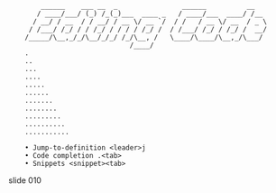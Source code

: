 
            ______    ___ __  _                ______          __
           / ____/___/ (_) /_(_)___  ____ _   / ____/___  ____/ /__
          / __/ / __  / / __/ / __ \/ __ `/  / /   / __ \/ __  / _ \
         / /___/ /_/ / / /_/ / / / / /_/ /  / /___/ /_/ / /_/ /  __/
        /_____/\__,_/_/\__/_/_/ /_/\__, /   \____/\____/\__,_/\___/
                                  /____/
        .
        ..
        ...
        ....
        .....
        ......
        .......
        ........
        .........
        ..........
        ...........

        • Jump-to-definition <leader>j
        • Code completion .<tab>
        • Snippets <snippet><tab>















































































slide 010
